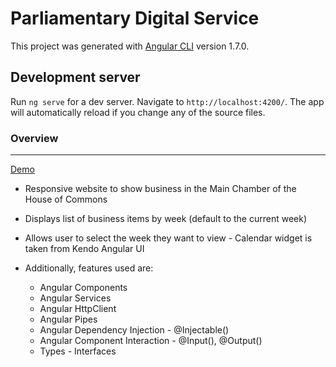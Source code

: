 # Parliamentary Digital Service

This project was generated with [Angular CLI](https://github.com/angular/angular-cli) version 1.7.0.

## Development server

Run `ng serve` for a dev server. Navigate to `http://localhost:4200/`. The app will automatically reload if you change any of the source files.

### Overview
------------
[Demo](https://vinayakhegde.github.io/parlimentory-digital-services/)

* Responsive website to show business in the Main Chamber of the House of Commons
* Displays list of business items by week (default to the current week)
* Allows user to select the week they want to view - Calendar widget is taken from Kendo Angular UI

* Additionally, features used are: 
    * Angular Components
    * Angular Services
    * Angular HttpClient
    * Angular Pipes
    * Angular Dependency Injection - @Injectable()
    * Angular Component Interaction - @Input(), @Output()
    * Types - Interfaces